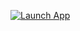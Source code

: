 [![Launch App](https://img.shields.io/badge/Launch–App-blue)](https://pobla-production.up.railway.app/)

